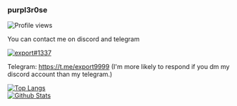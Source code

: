 ### purpl3r0se
![Profile views](https://komarev.com/ghpvc/?username=purpl3r0se)

You can contact me on discord and telegram

[![export#1337](https://discord.c99.nl/widget/theme-1/1078778605456330823.png)](https://discord.c99.nl/)

Telegram: https://t.me/export9999 (I'm more likely to respond if you dm my discord account than my telegram.)

[![Top Langs](https://github-readme-stats.vercel.app/api/top-langs/?username=purpl3r0se&langs_count=10)](https://github.com/anuraghazra/github-readme-stats)  
[![Github Stats](https://vercel-purpl3r0se.vercel.app/api?username=purpl3r0se&show_icons=true&theme=transparent)](https://github.com/anuraghazra/github-readme-stats)  
